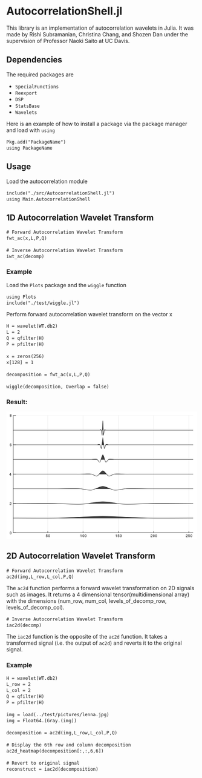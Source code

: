# AutocorrelationShell.jl

This library is an implementation of autocorrelation wavelets in Julia. It was
made by Rishi Subramanian, Christina Chang, and Shozen Dan under the supervision of Professor Naoki Saito at UC Davis.

## Dependencies
The required packages are
+ `SpecialFunctions`
+ `Reexport`
+ `DSP`
+ `StatsBase`
+ `Wavelets`

Here is an example of how to install a package via the package manager and load with `using`
```{julia}
Pkg.add("PackageName")
using PackageName
```

## Usage
Load the autocorrelation module
```{julia}
include("./src/AutocorrelationShell.jl")
using Main.AutocorrelationShell
```

## 1D Autocorrelation Wavelet Transform
```{julia}
# Forward Autocorrelation Wavelet Transform
fwt_ac(x,L,P,Q)

# Inverse Autocorrelation Wavelet Transform
iwt_ac(decomp)
```

### Example
Load the `Plots` package and the `wiggle` function
```{julia}
using Plots
include("./test/wiggle.jl")
```

Perform forward autocorrelation wavelet transform on the vector x
```{julia}
H = wavelet(WT.db2)
L = 2
Q = qfilter(H)
P = pfilter(H)

x = zeros(256)
x[128] = 1

decomposition = fwt_ac(x,L,P,Q)

wiggle(decomposition, Overlap = false)
```

### Result:

![Result](Presentation/auto_decomposition.png)

## 2D Autocorrelation Wavelet Transform
```{julia}
# Forward Autocorrelation Wavelet Transform
ac2d(img,L_row,L_col,P,Q)
```
The `ac2d` function performs a forward wavelet transformation on 2D signals such as images. It returns a 4 dimensional tensor(multidimensional array) with the dimensions (num_row, num_col, levels_of_decomp_row, levels_of_decomp_col).

```{julia}
# Inverse Autocorrelation Wavelet Transform
iac2d(decomp)
```
The `iac2d` function is the opposite of the `ac2d` function. It takes a transformed signal (i.e. the output of `ac2d`) and reverts it to the original signal.

### Example
```{julia}
H = wavelet(WT.db2)
L_row = 2
L_col = 2
Q = qfilter(H)
P = pfilter(H)

img = load(../test/pictures/lenna.jpg)
img = Float64.(Gray.(img))

decomposition = ac2d(img,L_row,L_col,P,Q)

# Display the 6th row and column decomposition
ac2d_heatmap(decomposition[:,:,6,6])

# Revert to original signal
reconstruct = iac2d(decomposition)
```
